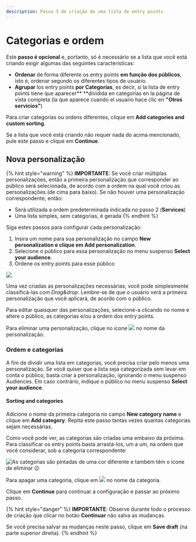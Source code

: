 ```yaml
---
description: Passo 3 de criação de uma lista de entry points
---
```


# <a>Categorias e ordem</a>

Este **passo é opcional** e, portanto, só é necessário se a lista que você está criando exigir algumas das seguintes características:

- **Ordenar** de forma diferente os entry points **em função dos públicos**, isto é, ordenar segundo os diferentes tipos de usuário.
- **Agrupar** los entry points **por Categorías**, es decir, si la lista de entry points tiene que aparecer** **dividida en categorías en la página de vista completa (la que aparece cuando el usuario hace clic en **"Otros servicios"**)

Para criar categorias ou ordens diferentes, clique em **Add categories and custom sorting**.

Se a lista que você está criando não requer nada do acima mencionado, pule este passo e clique em **Continue**.

## Nova personalização

{% hint style="warning" %} **IMPORTANTE**: Se você criar múltiplas personalizações, então a primeira personalização que corresponder ao público será selecionada, de acordo com a ordem na qual você criou as personalizações (de cima para baixo). Se não houver uma personalização correspondente, então:

- Será utilizada a ordem predeterminada indicada no passo 2 (**Services**)
- Uma lista simples, sem categorias, é gerada {% endhint %}

Siga estes passos para configurar cada personalização:

1. Insira um nome para sua personalização no campo **New personalization **e clique em** Add personalization**.
2. Selecione o público para essa personalização no menu suspenso **Select your audience**.
3. Ordene os entry points para esse público

![](../.gitbook/assets/personalization.png)

Uma vez criadas as personalizações necessárias, você pode simplesmente classificá-las com *Drag&amp;drop*. Lembre-se de que o usuário verá a primeira personalização que você aplicará, de acordo com o público.

Para editar quaisquer das personalizações, selecione-a clicando no nome e altere o público, as categorias e/ou a ordem dos entry points.

Para eliminar uma personalização, clique no ícone ![](../.gitbook/assets/icono_borrar.png) no nome da personalização.

### Ordem e categorias

A fim de dividir uma lista em categorias, você precisa criar pelo menos uma personalização. Se você quiser que a lista seja categorizada sem levar em conta o público, basta criar a personalização, ignorando o menu suspenso Audiences. Em caso contrário, indique o público no menu suspenso **Select your audience**.

#### Sorting and categories

Adicione o nome da primeira categoria no campo **New category name** e clique em **Add category**. Repita este passo tantas vezes quantas categorias sejam necessárias.

Como você pode ver, as categorias são criadas uma embaixo da próxima. Para classificar os entry points basta arrastá-los, um a um, na ordem que você considerar, sob a categoria correspondente:

![As categorias são pintadas de uma cor diferente e também têm o ícone de eliminar 😉](../.gitbook/assets/categorias_orden.gif)

Para apagar uma categoria, clique em ![](../.gitbook/assets/icono_borrar.png) no nome da categoria.

Clique em **Continue** para continuar a configuração e passar ao próximo passo.

{% hint style="danger" %} **IMPORTANTE**: Observe durante todo o processo de criação que clicar no botão **Continuar** não salva as mudanças.

Se você precisa salvar as mudanças neste passo, clique em **Save draft** (na parte superior direita). {% endhint %}

